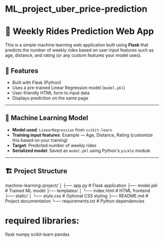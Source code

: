# ML_project_uber_price-prediction
# 🚗 Weekly Rides Prediction Web App

This is a simple machine learning web application built using **Flask** that predicts the number of weekly rides based on user input features such as age, distance, and rating (or any custom features your model uses).

## 📌 Features

- Built with Flask (Python)
- Uses a pre-trained Linear Regression model (`model.pkl`)
- User-friendly HTML form to input data
- Displays prediction on the same page

---

## 🧠 Machine Learning Model

- **Model used**: `LinearRegression` from `scikit-learn`
- **Training input features**: Example — Age, Distance, Rating (customize this based on your training)
- **Target**: Predicted number of weekly rides
- **Serialized model**: Saved as `model.pkl` using Python's `pickle` module

---

## 🏗 Project Structure

machine-learning-project/
│
├── app.py # Flask application
├── model.pkl # Trained ML model
├── templates/
│ └── index.html # HTML frontend
├── static/
│ └── style.css # Optional CSS styling
├── README.md # Project documentation
└── requirements.txt # Python dependencies

# required libraries:
flask
numpy
scikit-learn
pandas
